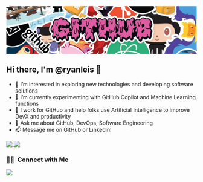 
<a>
  <img align="center" src="https://github.com/ryanleis/ryanleis/blob/main/images/GitHubBanner.jpeg" width="780" />
</a>

## Hi there, I'm @ryanleis 👋 

- 👀 I’m interested in exploring new technologies and developing software solutions
- 🌱 I’m currently experimenting with GitHub Copilot and Machine Learning functions
- 👯 I work for GitHub and help folks use Artificial Intelligence to improve DevX and productivity
- 💬 Ask me about GitHub, DevOps, Software Engineering
- 📫 Message me on GitHub or Linkedin!

<a href="https://github.com/anuraghazra/github-readme-stats">
  <img align="center" src="https://github-readme-stats.vercel.app/api?username=ryanleis&rank_icon=github&count_private=true&show_icons=true&theme=tokyonight" />
</a>
<a href="https://github.com/ryanleis/github-readme-stats">
  <img align="center" src="https://github-readme-stats.vercel.app/api/top-langs/?username=ryanleis&layout=compact&theme=tokyonight&langs_count=8" width='308'>
</a> 

### 🤝🏻 &nbsp;Connect with Me

<p align="left">
<a href="https://linkedin.com/in/ryanleis"><img src="https://img.shields.io/badge/-Ryan%20C%20Leis-0077B5?style=flat&logo=Linkedin&logoColor=white"/></a>

</p>

